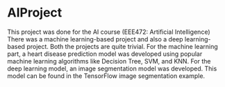 # AIProject
This project was done for the AI course (EEE472: Artificial Intelligence) There was a machine learning-based project and also a deep learning-based project. Both the projects are quite trivial. For the machine learning part, a heart disease prediction model was developed using popular machine learning algorithms like Decision Tree, SVM, and KNN. For the deep learning model, an image segmentation model was developed. This model can be found in the TensorFlow image segmentation example.
